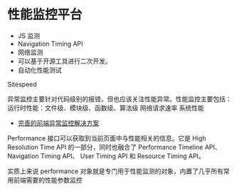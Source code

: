 # 性能监控平台

<!-- 迷你监测平台实现 -->

- JS 监测
- Navigation Timing API
- 网络监测
- 可以基于开源工具进行二次开发。
- 自动化性能测试

Sitespeed

异常监控主要针对代码级别的报错，但也应该关注性能异常。性能监控主要包括：
运行时性能：文件级、模块级、函数级、算法级
网络请求速率
系统性能

- [完善的前端异常监控解决方案](https://mp.weixin.qq.com/s/ndRqZZtY79VmwIjcOT8V2A)

Performance 接口可以获取到当前页面中与性能相关的信息。它是 High Resolution Time API 的一部分，同时也融合了 Performance Timeline API、Navigation Timing API、 User Timing API 和 Resource Timing API。

实质上来说 performance 对象就是专门用于性能监测的对象，内置了几乎所有常用前端需要的性能参数监控
